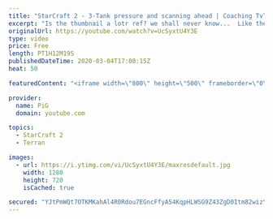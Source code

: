 ```yaml
---
title: "StarCraft 2 - 3-Tank pressure and scanning ahead | Coaching TvT D2"
excerpt: "Is the thumbnail a lotr ref? we shall never know...  Like the content? Then consider to leave a thumbs up and subscribe! ;) If you wish to support me please consider doing so through my patreon: https://www.patreon.com/PiGSC2 Videos don’t appear in your feed and you want to get notified about new uploads?"
originalUrl: https://youtube.com/watch?v=UcSyxtU4Y3E
type: video
price: Free
length: PT1H12M19S
publishedDateTime: 2020-03-04T17:00:15Z
heat: 50

featuredContent: "<iframe width=\"800\" height=\"500\" frameborder=\"0\" src=\"https://www.youtube.com/embed/UcSyxtU4Y3E\" allow=\"accelerometer; autoplay; encrypted-media; gyroscope; picture-in-picture\" allowfullscreen></iframe>"

provider:
  name: PiG
  domain: youtube.com

topics:
  - StarCraft 2
  - Terran

images:
  - url: https://i.ytimg.com/vi/UcSyxtU4Y3E/maxresdefault.jpg
    width: 1280
    height: 720
    isCached: true

secured: "YJtPmWQt7OTKMKahAl4R0Rdou7EGncFfyA54KqpHLWSG9Z43ZgD0Itm82wizY90HeDesB8asLm51xq2t+6zy4qtMu51QwaWIIk1GjbrG3iu7PVVihu9l+nvOj7Y5LE1+K/Tr2Eh8qL6FHPO0yFjVkf/TPtcXruPMNFRP9O0omT8++Tws7LD7zSQzf+NNV8u2raVcz1tCBzUw1i2QIt0R3sytPi/43uoTo4QfDkjVZ/QaBjtekwbqoumCAd5SaM4SRrHwt5fF+e3oaouwzc+sse5taE2ecVVNDA7XBWMybJ4eb0KXWXuwYfVZvXYKP5dqU6vkp61xMLgQkZ8YUOeJM6/RUnSL3NIPPI0d148kl0F3JMAf45B4igszTXvRnrBTjXVRqnUWlooL+845SQcoC+LkLtnhKqRnKtLMW4RqPx8=;N5JMeqCanvXp4uzXbJGAjA=="
---
```


